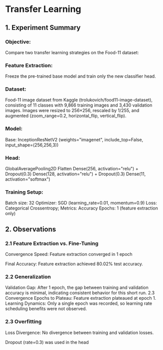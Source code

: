 # Transfer Learning

## 1. Experiment Summary

### Objective: 
Compare two transfer learning strategies on the Food-11 dataset:

### Feature Extraction:
Freeze the pre-trained base model and train only the new classifier head.

### Dataset: 
Food-11 image dataset from Kaggle (trolukovich/food11-image-dataset), consisting of 11 classes with 9,866 training images and 3,430 validation images. Images were resized to 256×256, rescaled by 1/255, and augmented (zoom_range=0.2, horizontal_flip, vertical_flip).

### Model:
Base: InceptionResNetV2 (weights="imagenet", include_top=False, input_shape=(256,256,3))

### Head:
GlobalAveragePooling2D
Flatten
Dense(256, activation="relu") + Dropout(0.3)
Dense(128, activation="relu") + Dropout(0.3)
Dense(11, activation="softmax")

### Training Setup:
Batch size: 32
Optimizer: SGD (learning_rate=0.01, momentum=0.9)
Loss: Categorical Crossentropy; Metrics: Accuracy
Epochs: 1 (feature extraction only)

## 2. Observations
### 2.1 Feature Extraction vs. Fine-Tuning

Convergence Speed: Feature extraction converged in 1 epoch

Final Accuracy: Feature extraction achieved 80.02% test accuracy.


### 2.2 Generalization
Validation Gap: After 1 epoch, the gap between training and validation accuracy is minimal, indicating consistent behavior for this short run.
2.3 Convergence
Epochs to Plateau: Feature extraction plateaued at epoch 1.
Learning Dynamics: Only a single epoch was recorded, so learning rate scheduling benefits were not observed.

### 2.3 Overfitting
Loss Divergence: No divergence between training and validation losses.

Dropout (rate=0.3) was used in the head
